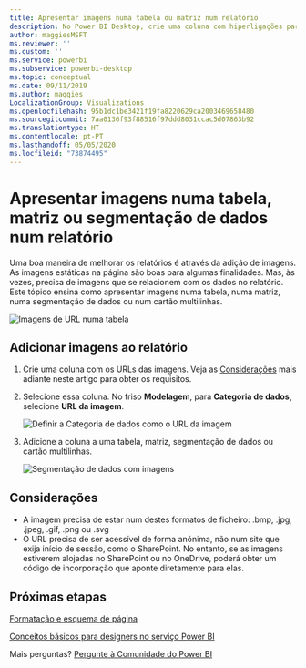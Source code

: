 ```yaml
---
title: Apresentar imagens numa tabela ou matriz num relatório
description: No Power BI Desktop, crie uma coluna com hiperligações para as imagens. Em seguida, no Power BI Desktop ou no serviço Power BI, adicione estas hiperligações a uma tabela, matriz, segmentação de dados ou cartão multilinhas do relatório para apresentar a imagem.
author: maggiesMSFT
ms.reviewer: ''
ms.custom: ''
ms.service: powerbi
ms.subservice: powerbi-desktop
ms.topic: conceptual
ms.date: 09/11/2019
ms.author: maggies
LocalizationGroup: Visualizations
ms.openlocfilehash: 95b1dc1be3421f19fa8220629ca2003469658480
ms.sourcegitcommit: 7aa0136f93f88516f97ddd8031ccac5d07863b92
ms.translationtype: HT
ms.contentlocale: pt-PT
ms.lasthandoff: 05/05/2020
ms.locfileid: "73874495"
---
```

# <a name="display-images-in-a-table-matrix-or-slicer-in-a-report"></a>Apresentar imagens numa tabela, matriz ou segmentação de dados num relatório

Uma boa maneira de melhorar os relatórios é através da adição de imagens. As imagens estáticas na página são boas para algumas finalidades. Mas, às vezes, precisa de imagens que se relacionem com os dados no relatório. Este tópico ensina como apresentar imagens numa tabela, numa matriz, numa segmentação de dados ou num cartão multilinhas. 

![Imagens de URL numa tabela](media/power-bi-images-tables/power-bi-url-images-table.png)

## <a name="add-images-to-your-report"></a>Adicionar imagens ao relatório

1. Crie uma coluna com os URLs das imagens. Veja as [Considerações](#considerations) mais adiante neste artigo para obter os requisitos.

1. Selecione essa coluna. No friso **Modelagem**, para **Categoria de dados**, selecione **URL da imagem**.

    ![Definir a Categoria de dados como o URL da imagem](media/power-bi-images-tables/power-bi-set-url-image.png)

1. Adicione a coluna a uma tabela, matriz, segmentação de dados ou cartão multilinhas.

    ![Segmentação de dados com imagens](media/power-bi-images-tables/power-bi-url-images-slicer.png)

## <a name="considerations"></a>Considerações

- A imagem precisa de estar num destes formatos de ficheiro: .bmp, .jpg, .jpeg, .gif, .png ou .svg
- O URL precisa de ser acessível de forma anónima, não num site que exija início de sessão, como o SharePoint. No entanto, se as imagens estiverem alojadas no SharePoint ou no OneDrive, poderá obter um código de incorporação que aponte diretamente para elas. 


## <a name="next-steps"></a>Próximas etapas

[Formatação e esquema de página](/learn/modules/visuals-in-power-bi/12-formatting)

[Conceitos básicos para designers no serviço Power BI](service-basic-concepts.md)

Mais perguntas? [Pergunte à Comunidade do Power BI](https://community.powerbi.com/)

